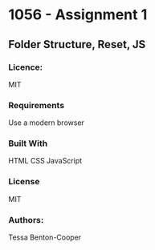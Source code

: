 # 1056 - Assignment 1

## Folder Structure, Reset, JS

### Licence:
MIT

### Requirements
Use a modern browser

### Built With
HTML
CSS
JavaScript 

### License
MIT

### Authors:
Tessa Benton-Cooper